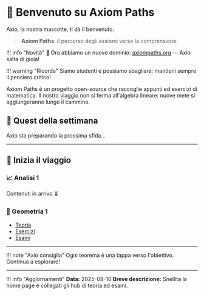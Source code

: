 <!-- Changelog: snellita la home page e collegati gli hub di teoria ed esami. -->

# 👋 Benvenuto su Axiom Paths

Axio, la nostra mascotte, ti dà il benvenuto.

> **Axiom Paths**: il percorso degli assiomi verso la comprensione.

!!! info "Novità"
    🎉 Ora abbiamo un nuovo dominio: [axiompaths.org](https://axiompaths.org) — Axio salta di gioia!

!!! warning "Ricorda"
    Siamo studenti e possiamo sbagliare: mantieni sempre il pensiero critico!

Axiom Paths è un progetto open-source che raccoglie appunti ed esercizi di matematica.
Il nostro viaggio non si ferma all'algebra lineare: nuove mete si aggiungeranno lungo il cammino.

## 🎯 Quest della settimana

<div id="weekly-quest">
  Axio sta preparando la prossima sfida...
</div>

<script src="js/weekly-quest.js"></script>

---

## 🚀 Inizia il viaggio

### 📈 Analisi 1

Contenuti in arrivo ⏳

### 📐 Geometria 1

- [Teoria](geometria-1/teoria/index.md)
- [Esercizi](geometria-1/esercizi/tematici/spazi-vettoriali.md)
- [Esami](geometria-1/esami/index.md)

---

!!! note "Axio consiglia"
    Ogni teorema è una tappa verso l'obiettivo. Continua a esplorare!

---

!!! info "Aggiornamenti"
    **Data:** 2025-08-10
    **Breve descrizione:** Snellita la home page e collegati gli hub di teoria ed esami.
